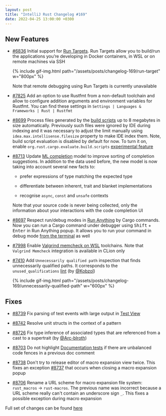 ```yaml
---
layout: post
title: "IntelliJ Rust Changelog #169"
date: 2022-04-25 13:00:00 +0300
---
```



## New Features

* [#6836] Initial support for [Run Targets](https://blog.jetbrains.com/idea/2021/01/run-targets-run-and-debug-your-app-in-the-desired-environment/).
  Run Targets allow you to build/run the applications you’re developing in Docker containers, in WSL or on remote machines via SSH

  {% include gif-img.html path="/assets/posts/changelog-169/run-target" w="800px" %}

  Note that remote debugging using Run Targets is currently unavailable

* [#7825] Add an option to use Rustfmt from a non-default toolchain and
  allow to configure addition arguments and environment variables for Rustfmt.
  You can find these settings in `Settings | Languages & Frameworks | Rust | Rustfmt`

* [#8699] Process files generated by the [build scripts](https://doc.rust-lang.org/cargo/reference/build-scripts.html) up to 8 megabytes in size automatically.
  Previously such files were ignored by IDE during indexing and it was necessary to adjust the limit manually using `idea.max.intellisense.filesize` property to make IDE index them.
  Note, build script evaluation is disabled by default for now. To turn it on, enable `org.rust.cargo.evaluate.build.scripts` [experimental feature][experimental features]

* [#8713] Update [ML completion] model to improve sorting of completion suggestions.
  In addition to the data used before, the new model is now taking into account several new facts to:

  * prefer expressions of type matching the expected type

  * differentiate between inherent, trait and blanket implementations

  * recognise `async`, `const` and `unsafe` contexts

  Note that your source code is never being collected, only the information about your interactions with the code completion UI

* [#8697] Respect run/debug modes in [Run Anything] by Cargo commands.
  Now you can run a Cargo command under debugger using <kbd>Shift</kbd> + <kbd>Enter</kbd> in Run Anything popup.
  It allows you to run your command in debug mode [from the terminal](https://blog.jetbrains.com/idea/2020/07/run-ide-features-from-the-terminal/) as well

* [#7998] Enable [Valgrind memcheck on WSL](https://www.jetbrains.com/help/clion/memory-profiling-with-valgrind.html#valgrind-wsl) toolchains.
  Note that `Valgrind Memcheck` integration is available in CLion only

* [#7410] Add `Unnecessarily qualified path` inspection that finds unnecessarily qualified paths.
  It corresponds to the `unused_qualifications` [lint](https://doc.rust-lang.org/rustc/lints/index.html) (by [@Kobzol])

  {% include gif-img.html path="/assets/posts/changelog-169/unnecessarily-qualified-path" w="600px" %}

## Fixes

* [#8739] Fix parsing of test events with large output in [Test View]

* [#8742] Resolve unit structs in the context of a pattern

* [#8726] Fix type inference of associated types that are referenced from a cast to a supertrait (by [@Arc-blroth])

* [#8703] Do not highlight [Documentation tests] if there are unbalanced code fences in a previous doc comment

* [#8738] Don't try to release editor of macro expansion view twice.
  This fixes an exception [#8737] that occurs when closing a macro expansion popup

* [#8706] Rename a URL scheme for macro expansion file system: `rust_macros` -> `rust-macros`.
  The previous name was incorrect because a URL scheme really can't contain an underscore sign `_`.
  This fixes a possible exception during macro expansion

Full set of changes can be found [here](https://github.com/intellij-rust/intellij-rust/milestone/77?closed=1)

[@Arc-blroth]: https://github.com/Arc-blroth
[@Kobzol]: https://github.com/Kobzol

[#6836]: https://github.com/intellij-rust/intellij-rust/pull/6836
[#7410]: https://github.com/intellij-rust/intellij-rust/pull/7410
[#7825]: https://github.com/intellij-rust/intellij-rust/pull/7825
[#7998]: https://github.com/intellij-rust/intellij-rust/pull/7998
[#8675]: https://github.com/intellij-rust/intellij-rust/pull/8675
[#8697]: https://github.com/intellij-rust/intellij-rust/pull/8697
[#8699]: https://github.com/intellij-rust/intellij-rust/pull/8699
[#8703]: https://github.com/intellij-rust/intellij-rust/pull/8703
[#8706]: https://github.com/intellij-rust/intellij-rust/pull/8706
[#8713]: https://github.com/intellij-rust/intellij-rust/pull/8713
[#8726]: https://github.com/intellij-rust/intellij-rust/pull/8726
[#8738]: https://github.com/intellij-rust/intellij-rust/pull/8738
[#8739]: https://github.com/intellij-rust/intellij-rust/pull/8739
[#8742]: https://github.com/intellij-rust/intellij-rust/pull/8742

[ML completion]: https://plugins.jetbrains.com/plugin/8182-rust/docs/rust-code-completion.html#ml-completion
[experimental features]: https://plugins.jetbrains.com/plugin/8182-rust/docs/rust-faq.html#experimental-features
[Run Anything]: https://www.jetbrains.com/help/idea/running-anything.html
[Test View]: https://plugins.jetbrains.com/plugin/8182-rust/custom-pages/docs/rust-testing.html
[Documentation tests]: https://doc.rust-lang.org/rustdoc/documentation-tests.html#documentation-tests
[#8737]: https://github.com/intellij-rust/intellij-rust/issues/8737
